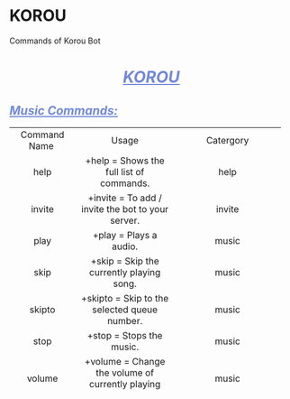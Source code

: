 # KOROU
Commands of Korou Bot

<h1 style="text-align: center;"><span style="text-decoration: underline; color: #7289DA;"><em>KOROU</em></span></h1>
<h2 style="color: #7289DA; text-align: left;"><span style="text-decoration: underline; color: #7289DA;"><em>Music Commands:</em></span></h2>
<table class="editorDemoTable" style="height: 468px; width: 482px;">
<tbody>
<tr style="height: 18px;">
<td style="height: 10px; width: 104px; text-align: center;">Command Name&nbsp;</td>
<td style="width: 169.6px; height: 10px; text-align: center;">Usage</td>
<td style="height: 10px; width: 188px; text-align: center;">Catergory</td>
</tr>
<tr style="height: 18px;">
<td style="width: 104px; text-align: center; height: 18px;">help</td>
<td style="width: 169.6px; text-align: center; height: 18px;">+help = Shows the full list of commands.</td>
<td style="width: 188px; text-align: center; height: 18px;">help</td>
</tr>
<tr style="height: 52px;">
<td style="width: 104px; text-align: center; height: 52px;">invite</td>
<td style="width: 169.6px; text-align: center; height: 52px;">+invite = To add / invite the bot to your server.</td>
<td style="width: 188px; text-align: center; height: 52px;">invite</td>
</tr>
<tr style="height: 36px;">
<td style="height: 24px; width: 104px; text-align: center;">play</td>
<td style="width: 169.6px; height: 24px; text-align: center;">+play = Plays a audio.</td>
<td style="height: 24px; width: 188px; text-align: center;">music</td>
</tr>
<tr style="height: 22px;">
<td style="height: 17px; width: 104px; text-align: center;">skip</td>
<td style="width: 169.6px; height: 17px; text-align: center;">+skip = Skip the currently playing song.</td>
<td style="height: 17px; width: 188px; text-align: center;">music</td>
</tr>
<tr style="height: 34px;">
<td style="width: 104px; text-align: center; height: 34px;">skipto</td>
<td style="width: 169.6px; text-align: center; height: 34px;">+skipto = Skip to the selected queue number.</td>
<td style="width: 188px; text-align: center; height: 34px;">music</td>
</tr>
<tr style="height: 34px;">
<td style="width: 104px; text-align: center; height: 34px;">stop</td>
<td style="width: 169.6px; text-align: center; height: 34px;">+stop = Stops the music.</td>
<td style="width: 188px; text-align: center; height: 34px;">music</td>
</tr>
<tr style="height: 26px;">
<td style="height: 24px; width: 104px; text-align: center;">volume</td>
<td style="width: 169.6px; height: 24px; text-align: center;">+volume = Change the volume of currently playing song.</td>
<td style="height: 24px; width: 188px; text-align: center;">music</td>
</tr>
<tr style="height: 18px;">
<td style="width: 104px; height: 10px; text-align: center;">join</td>
<td style="width: 169.6px; height: 10px; text-align: center;">+join = Joins a voice channel.</td>
<td style="width: 188px; height: 10px; text-align: center;">music</td>
</tr>
<tr style="height: 18px;">
<td style="width: 104px; height: 18px; text-align: center;">loop</td>
<td style="width: 169.6px; height: 18px; text-align: center;">+loop = Enables loop.</td>
<td style="width: 188px; height: 18px; text-align: center;">music</td>
</tr>
<tr style="height: 18px;">
<td style="width: 104px; height: 18px; text-align: center;">lyrics</td>
<td style="width: 169.6px; height: 18px; text-align: center;">+lyrics = Get lyrics for the currently playing song.</td>
<td style="width: 188px; height: 18px; text-align: center;">music</td>
</tr>
<tr style="height: 18px;">
<td style="width: 104px; height: 18px; text-align: center;">np</td>
<td style="width: 169.6px; height: 18px; text-align: center;">+np = Shows you the currently playing song.</td>
<td style="width: 188px; height: 18px; text-align: center;">music</td>
</tr>
<tr style="height: 18px;">
<td style="width: 104px; height: 18px; text-align: center;">pause</td>
<td style="width: 169.6px; height: 18px; text-align: center;">+pause = Pause the currently playing song.</td>
<td style="width: 188px; height: 18px; text-align: center;">music</td>
</tr>
<tr style="height: 18px;">
<td style="width: 104px; height: 18px; text-align: center;">playlist</td>
<td style="width: 169.6px; height: 18px; text-align: center;">+playlist = Plays a playlist.</td>
<td style="width: 188px; height: 18px; text-align: center;">music</td>
</tr>
<tr style="height: 17px;">
<td style="width: 104px; text-align: center; height: 17px;">queue</td>
<td style="width: 169.6px; text-align: center; height: 17px;">+queue = Shows the music queue.</td>
<td style="width: 188px; text-align: center; height: 17px;">music</td>
</tr>
<tr style="height: 17px;">
<td style="width: 104px; text-align: center; height: 17px;">remove</td>
<td style="width: 169.6px; text-align: center; height: 17px;">+remove = Remove a song from the queue.</td>
<td style="width: 188px; text-align: center; height: 17px;">music</td>
</tr>
<tr style="height: 18px;">
<td style="width: 104px; height: 18px; text-align: center;">resume</td>
<td style="width: 169.6px; height: 18px; text-align: center;">+resume = Resume the currently playing song.</td>
<td style="width: 188px; height: 18px; text-align: center;">music</td>
</tr>
<tr style="height: 17px;">
<td style="width: 104px; text-align: center; height: 17px;">search</td>
<td style="width: 169.6px; text-align: center; height: 17px;">+search = Search and select videos to play.</td>
<td style="width: 188px; text-align: center; height: 17px;">music</td>
</tr>
<tr style="height: 17px;">
<td style="width: 104px; text-align: center; height: 17px;">shuffle</td>
<td style="width: 169.6px; text-align: center; height: 17px;">+shuffle = Shuffle queue.</td>
<td style="width: 188px; text-align: center; height: 17px;">music</td>
</tr>
<tr style="height: 17px;">
<td style="width: 104px; text-align: center; height: 17px;">disconnect</td>
<td style="width: 169.6px; text-align: center; height: 17px;">+disconnect = Bot leaves the voice channel.</td>
<td style="width: 188px; text-align: center; height: 17px;">music</td>
</tr>
</tbody>
</table>
<h2>&nbsp;</h2>

